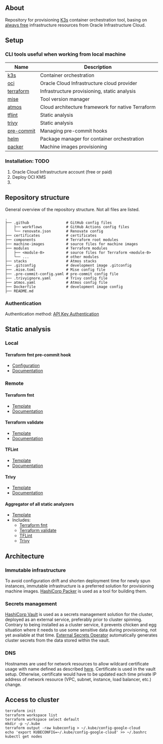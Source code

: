 ## About

Repository for provisioning [K3s](https://docs.k3s.io/) container orchestration tool, basing on [always free](https://docs.oracle.com/en-us/iaas/Content/FreeTier/freetier_topic-Always_Free_Resources.htm) infrastructure resources from Oracle Infrastructure Cloud.

## Setup

### CLI tools useful when working from local machine

| Name                                                                                                  | Description                                       |
|-------------------------------------------------------------------------------------------------------|---------------------------------------------------|
| [k3s](https://docs.k3s.io/quick-start)                                                                | Container orchestration                           |
| [oci](https://docs.oracle.com/en-us/iaas/Content/API/SDKDocs/cliinstall.htm#Quickstart)               | Oracle Cloud Infrastructure cloud provider        |
| [terraform](https://developer.hashicorp.com/terraform/tutorials/aws-get-started/install-cli)          | Infrastructure provisioning, static analysis      |
| [mise](https://mise.jdx.dev/getting-started.html)                                                     | Tool version manager                              |
| [atmos](https://atmos.tools/install/)                                                                 | Cloud architecture framework for native Terraform |
| [tflint](https://github.com/terraform-linters/tflint#installation)                                    | Static analysis                                   |
| [trivy](https://aquasecurity.github.io/trivy/latest/getting-started/installation/)                    | Static analysis                                   |
| [pre-commit](https://pre-commit.com/)                                                                 | Managing pre-commit hooks                         |
| [helm](https://helm.sh/docs/intro/install/)                                                           | Package manager for container orchestration       |
| [packer](https://developer.hashicorp.com/packer/tutorials/docker-get-started/get-started-install-cli) | Machine images provisioning                       |

### Installation: TODO

1. Oracle Cloud Infrastructure account (free or paid)
2. Deploy OCI KMS
3. 

## Repository structure

General overview of the repository structure. Not all files are listed.
```
.
├── .github                 # GitHub config files
│   ├── workflows           # GitHub Actions config files
│   └── renovate.json       # Renovate config
├── certificates            # certificates
├── components              # Terraform root modules
├── machine-images          # source files for machine images
├── modules                 # Terraform modules
│   ├── <module-0>          # source files for Terraform <module-0>
│   └── ...                 # other modules
├── stacks                  # Atmos stacks
├── .gitconfig              # development image .gitconfig
├── .mise.toml              # Mise config file
├── .pre-commit-config.yaml # pre-commit config file
├── .trivyignore.yaml       # Trivy config file
├── atmos.yaml              # Atmos config file
├── Dockerfile              # development image config
├── README.md
```

### Authentication

Authentication method: [API Key Authentication](https://docs.oracle.com/en-us/iaas/Content/API/SDKDocs/terraformproviderconfiguration.htm#APIKeyAuth)

## Static analysis

### Local

#### Terraform fmt pre-commit hook

- [Configuration](.pre-commit-config.yaml)
- [Documentation](https://github.com/antonbabenko/pre-commit-terraform)

### Remote

#### Terraform fmt

- [Template](.github/workflows/terraform-fmt.yaml)
- [Documentation](https://developer.hashicorp.com/terraform/cli/commands/fmt)

#### Terraform validate

- [Template](.github/workflows/terraform-validate.yaml)
- [Documentation](https://developer.hashicorp.com/terraform/cli/commands/validate)

#### TFLint

- [Template](.github/workflows/tflint.yaml)
- [Documentation](https://github.com/terraform-linters/tflint)

#### Trivy

- [Template](.github/workflows/trivy.yaml)
- [Documentation](https://github.com/aquasecurity/trivy)

#### Aggregator of all static analyzers

- [Template](.github/workflows/static-analysis.yaml)
- Includes:
  - [Terraform fmt](#terraform-fmt)
  - [Terraform validate](#terraform-validate)
  - [TFLint](#tflint)
  - [Trivy](#trivy)

## Architecture

### Immutable infrastructure

To avoid configuration drift and shorten deployment time for newly spun instances, immutable infrastructure is a preferred solution for provisioning machine images. [HashiCorp Packer](https://www.packer.io/) is used as a tool for building them.

### Secrets management

[HashiCorp Vault](https://www.vaultproject.io/) is used as a secrets management solution for the cluster, deployed as an external service, preferably prior to cluster spinning. Contrary to being installed as a cluster service, it prevents chicken and egg situation where it needs to use some sensitive data during provisioning, not yet available at that time. [External Secrets Operator](https://external-secrets.io/latest/) automatically generates cluster secrets from the data stored within the vault.

### DNS

Hostnames are used for network resources to allow wildcard certificate usage with name defined as described [here](https://docs.oracle.com/en-us/iaas/Content/Network/Concepts/dns.htm#About). Certificate is used in the vault setup. Otherwise, certificate would have to be updated each time private IP address of network resource (VPC, subnet, instance, load balancer, etc.) change.

## Access to cluster

```
terraform init
terraform workspace list
terraform workspace select default
mkdir -p ~/.kube
terraform output -raw kubeconfig > ~/.kube/config-google-cloud
echo 'export KUBECONFIG=~/.kube/config-google-cloud' >> ~/.bashrc
kubectl get nodes
```
